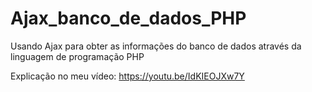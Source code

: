 # Ajax_banco_de_dados_PHP
Usando Ajax para obter as informações do banco de dados através da linguagem de programação PHP

Explicação no meu vídeo: https://youtu.be/IdKIEOJXw7Y
